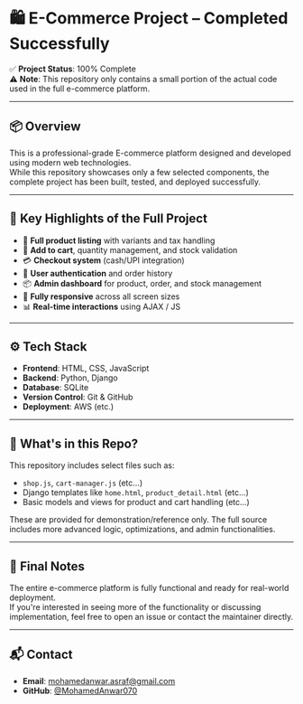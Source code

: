 # 🛍️ E-Commerce Project – Completed Successfully

✅ **Project Status**: 100% Complete  
⚠️ **Note**: This repository only contains a small portion of the actual code used in the full e-commerce platform.

---

## 📦 Overview
This is a professional-grade E-commerce platform designed and developed using modern web technologies.  
While this repository showcases only a few selected components, the complete project has been built, tested, and deployed successfully.

---

## 🚀 Key Highlights of the Full Project
- 🧾 **Full product listing** with variants and tax handling
- 🛒 **Add to cart**, quantity management, and stock validation
- 💳 **Checkout system** (cash/UPI integration)
- 👤 **User authentication** and order history
- 📦 **Admin dashboard** for product, order, and stock management
- 📱 **Fully responsive** across all screen sizes
- 📊 **Real-time interactions** using AJAX / JS

---

## ⚙️ Tech Stack
- **Frontend**: HTML, CSS, JavaScript
- **Backend**: Python, Django
- **Database**: SQLite
- **Version Control**: Git & GitHub
- **Deployment**: AWS (etc.)

---

## 📂 What's in this Repo?
This repository includes select files such as:
- `shop.js`, `cart-manager.js` (etc...)
- Django templates like `home.html`, `product_detail.html` (etc...)
- Basic models and views for product and cart handling (etc...)

These are provided for demonstration/reference only. The full source includes more advanced logic, optimizations, and admin functionalities.

---

## 📌 Final Notes
The entire e-commerce platform is fully functional and ready for real-world deployment.  
If you're interested in seeing more of the functionality or discussing implementation, feel free to open an issue or contact the maintainer directly.

---

## 📬 Contact
- **Email**: [mohamedanwar.asraf@gmail.com](mailto:mohamedanwar.asraf@gmail.com)
- **GitHub**: [@MohamedAnwar070](https://github.com/MohamedAnwar070)
